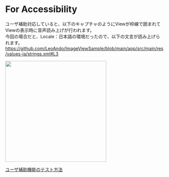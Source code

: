 # For Accessibility

ユーザ補助対応していると、以下のキャプチャのようにViewが枠線で囲まれてViewの表示時に音声読み上げが行われます。<br>
今回の場合だと、Locale：日本語の環境だったので、以下の文言が読み上げられます。<br>
https://github.com/LeoAndo/ImageViewSample/blob/main/app/src/main/res/values-ja/strings.xml#L3<br>

<img src="https://user-images.githubusercontent.com/16476224/124463739-4674e700-ddce-11eb-9735-a6278c2d2022.png" width=320 />

[ユーザ補助機能のテスト方法](https://github.com/LeoAndo/ImageViewSample/blob/main/doc/%E3%83%A6%E3%83%BC%E3%82%B6%E8%A3%9C%E5%8A%A9%E3%81%AE%E3%83%86%E3%82%B9%E3%83%88%E6%96%B9%E6%B3%95.pdf)
